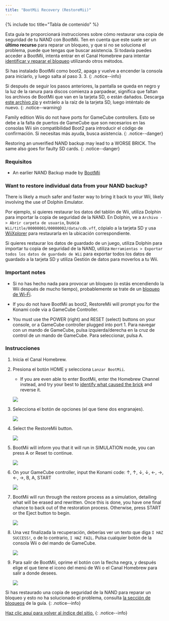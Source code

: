 ```yaml
---
title: "BootMii Recovery (RestoreMii)"
---
```


{% include toc title="Tabla de contenido" %}

Esta guía te proporcionará instrucciones sobre cómo restaurar una copia de seguridad de tu NAND con BootMii. Ten en cuenta que este suele ser un <strong>último recurso</strong> para reparar un bloqueo, y que si no se soluciona el problema, puede que tengas que buscar asistencia. Si todavía puedes acceder a BootMii, intenta entrar en el Canal Homebrew para intentar [identificar y reparar el bloqueo](bricks) utilizando otros métodos.

Si has instalado BootMii como boot2, apaga y vuelve a encender la consola para iniciarlo, y luego salta al paso 3. 3.
{: .notice--info}

Si después de seguir los pasos anteriores, la pantalla se queda en negro y la luz de la ranura para discos comienza a parpadear, significa que faltan los archivos de BootMii que van en la tarjeta SD, o están dañados. Descarga [este archivo zip](https://static.hackmii.com/bootmii_sd_files.zip) y extráelo a la raíz de la tarjeta SD, luego inténtalo de nuevo.
{: .notice--warning}

Family edition Wiis do not have ports for GameCube controllers. Esto se debe a la falta de puertos de GameCube que son necesarios en las consolas Wii sin compatibilidad Boot2 para introducir el código de confirmación. Si necesitas más ayuda, busca asistencia.
{: .notice--danger}

Restoring an unverified NAND backup may lead to a WORSE BRICK. The same also goes for faulty SD cards.
{: .notice--danger}

### Requisitos

* An earlier NAND Backup made by [BootMii](https://wii.guide/bootmii)

### Want to restore individual data from your NAND backup?

There is likely a much safer and faster way to bring it back to your Wii, likely involving the use of Dolphin Emulator.

Por ejemplo, si quieres restaurar los datos del tablón de Wii, utiliza Dolphin para importar la copia de seguridad de la NAND. En Dolphin, ve a `Archivo -> Abrir carpeta de usuario`, busca `Wii/title/00000001/00000002/data/cdb.vff`, cópialo a la tarjeta SD y usa [WiiXplorer](https://oscwii.org/library/app/wiixplorer) para restaurarla en la ubicación correspondiente.

Si quieres restaurar los datos de guardado de un juego, utiliza Dolphin para importar tu copia de seguridad de la NAND, utiliza `Herramientas > Exportar todos los datos de guardado de Wii` para exportar todos los datos de guardado a la tarjeta SD y utiliza Gestión de datos para moverlos a tu Wii.

### Important notes

+ Si no has hecho nada para provocar un bloqueo (o estás encendiendo la Wii después de mucho tiempo), probablemente se trate de un [bloqueo de Wi-Fi](bricks#wi-fi-brick).

+ If you do not have BootMii as boot2, RestoreMii will prompt you for the Konami code via a GameCube Controller.

+ You must use the POWER (right) and RESET (select) buttons on your console, or a GameCube controller plugged into port 1. Para navegar con un mando de GameCube, pulsa izquierda/derecha en la cruz de control de un mando de GameCube. Para seleccionar, pulsa A.

### Instrucciones

1. Inicia el Canal Homebrew.
1. Presiona el botón HOME y selecciona `Lanzar BootMii`.
    + If you are even able to enter BootMii, enter the Homebrew Channel instead, and try your best to [identify what caused the brick](bricks) and reverse it.

    ![](/images/bootmii/BootMii_HBC.png)

1. Selecciona el botón de opciones (el que tiene dos engranajes).

    ![](/images/bootmii/BootMii_Gears.png)

1. Select the RestoreMii button.

    ![](/images/bootmii/BootMii_Restore.png)

1. BootMii will inform you that it will run in SIMULATION mode, you can press A or Reset to continue.

    ![](/images/bootmii/BootMii_NAND_Simulation.png)

1. On your GameCube controller, input the Konami code: ↑, ↑, ↓, ↓, ←, →, ←, →, B, A, START

    ![](/images/bootmii/BootMii_NAND_Konami.png)

1. BootMii will run through the restore process as a simulation, detailing what will be erased and rewritten. Once this is done, you have one final chance to back out of the restoration process. Otherwise, press START or the Eject button to begin.

    ![](/images/bootmii/BootMii_NAND_Restore.png)

1. Una vez finalizada la recuperación, deberías ver un texto que diga `I HAZ SUCCESS!`, o de lo contrario, `I HAZ FAIL`. Pulsa cualquier botón de la consola Wii o del mando de GameCube.

    ![](/images/bootmii/BootMii_NAND_Restore_Success.png)

1. Para salir de BootMii, oprime el botón con la flecha negra, y después elige el que tiene el icono del menú de Wii o el Canal Homebrew para salir a donde desees.

    ![](/images/bootmii/BootMii_Return.png)

Si has restaurado una copia de seguridad de la NAND para reparar un bloqueo y esto no ha solucionado el problema, consulta [la sección de bloqueos](bricks) de la guía.
{: .notice--info}

[Haz clic aquí para volver al índice del sitio.](site-navigation)
{: .notice--info}

